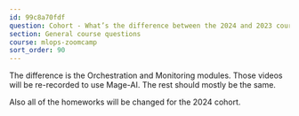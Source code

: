 ```yaml
---
id: 99c8a70fdf
question: Cohort - What’s the difference between the 2024 and 2023 course?
section: General course questions
course: mlops-zoomcamp
sort_order: 90
---
```


The difference is the Orchestration and Monitoring modules. Those videos will be re-recorded to use Mage-AI. The rest should mostly be the same.

Also all of the homeworks will be changed for the 2024 cohort.

